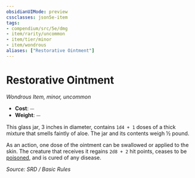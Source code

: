 ```yaml
---
obsidianUIMode: preview
cssclasses: json5e-item
tags:
- compendium/src/5e/dmg
- item/rarity/uncommon
- item/tier/minor
- item/wondrous
aliases: ["Restorative Ointment"]
---
```

# Restorative Ointment
*Wondrous Item, minor, uncommon*  

- **Cost**: ⏤
- **Weight**: ⏤

This glass jar, 3 inches in diameter, contains `1d4 + 1` doses of a thick mixture that smells faintly of aloe. The jar and its contents weigh ½ pound.

As an action, one dose of the ointment can be swallowed or applied to the skin. The creature that receives it regains `2d8 + 2` hit points, ceases to be [poisoned](Conditions.md#poisoned), and is cured of any disease.

*Source: SRD / Basic Rules*
